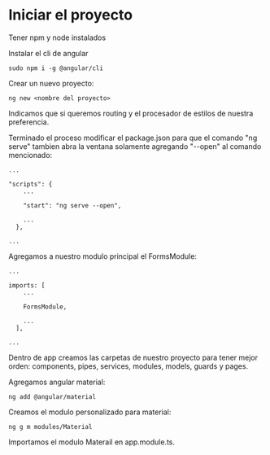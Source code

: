 # Iniciar el proyecto

Tener npm y node instalados

Instalar el cli de angular

```
sudo npm i -g @angular/cli
```

Crear un nuevo proyecto:

```
ng new <nombre del proyecto>
```

Indicamos que si queremos routing y el procesador de estilos de nuestra preferencia.

Terminado el proceso modificar el package.json para que el comando "ng serve" tambien abra la ventana solamente agregando "--open" al comando mencionado:

```
...

"scripts": {
    ...

    "start": "ng serve --open",

    ...
  },

...
```

Agregamos a nuestro modulo principal el FormsModule:
```
...

imports: [
    ...
    
    FormsModule,

    ...
  ],

...
```

Dentro de app creamos las carpetas de nuestro proyecto para tener mejor orden: components, pipes, services, modules, models, guards y pages.

Agregamos angular material:
```
ng add @angular/material
```

Creamos el modulo personalizado para material:
```
ng g m modules/Material
```

Importamos el modulo Materail en app.module.ts.
